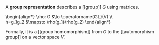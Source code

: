 A **group representation** describes a [[group]] $G$ using matrices. 

\begin{align\*}
\rho: G &\to \operatorname{GL}(V) \\\\\
h=g_1g_2 &\mapsto \rho(g_1)\rho(g_2)
\end{align\*}



Formally, it is a [[group homomorphism]] from $G$ to the [[automorphism group]] on a vector space $V$.